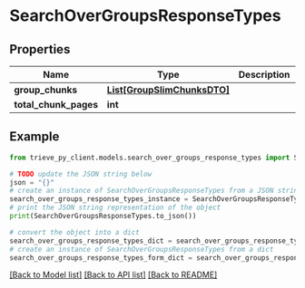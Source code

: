 # SearchOverGroupsResponseTypes


## Properties

Name | Type | Description | Notes
------------ | ------------- | ------------- | -------------
**group_chunks** | [**List[GroupSlimChunksDTO]**](GroupSlimChunksDTO.md) |  | 
**total_chunk_pages** | **int** |  | 

## Example

```python
from trieve_py_client.models.search_over_groups_response_types import SearchOverGroupsResponseTypes

# TODO update the JSON string below
json = "{}"
# create an instance of SearchOverGroupsResponseTypes from a JSON string
search_over_groups_response_types_instance = SearchOverGroupsResponseTypes.from_json(json)
# print the JSON string representation of the object
print(SearchOverGroupsResponseTypes.to_json())

# convert the object into a dict
search_over_groups_response_types_dict = search_over_groups_response_types_instance.to_dict()
# create an instance of SearchOverGroupsResponseTypes from a dict
search_over_groups_response_types_form_dict = search_over_groups_response_types.from_dict(search_over_groups_response_types_dict)
```
[[Back to Model list]](../README.md#documentation-for-models) [[Back to API list]](../README.md#documentation-for-api-endpoints) [[Back to README]](../README.md)


